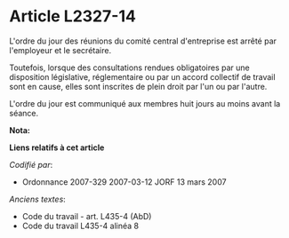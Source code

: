 # Article L2327-14

L'ordre du jour des réunions du comité central d'entreprise est arrêté par l'employeur et le secrétaire.

Toutefois, lorsque des consultations rendues obligatoires par une disposition législative, réglementaire ou par un accord
collectif de travail sont en cause, elles sont inscrites de plein droit par l'un ou par l'autre.

L'ordre du jour est communiqué aux membres huit jours au moins avant la séance.

**Nota:**



**Liens relatifs à cet article**

_Codifié par_:

  - Ordonnance 2007-329 2007-03-12 JORF 13 mars 2007

_Anciens textes_:

  - Code du travail - art. L435-4 (AbD)
  - Code du travail L435-4 alinéa 8

